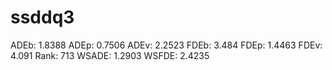 # ssddq3

ADEb: 1.8388
ADEp: 0.7506
ADEv: 2.2523
FDEb: 3.484
FDEp: 1.4463
FDEv: 4.091
Rank: 713
WSADE: 1.2903
WSFDE: 2.4235
